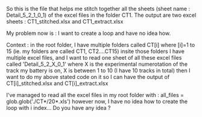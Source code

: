 So this is the file that helps me stitch together all the sheets (sheet name : Detail_5_2_1_0_1) of the excel files in the folder CT1.
The output are two excel sheets : CT1_stitched.xlsx and CT1_extract.xlsx


My problem now is : I want to create a loop and have no idea how.

Context : 
in the root folder, I have multiple folders called CT[i] where [i]=1 to 15 (ie. my folders are called CT1, CT2....CT15)
insite those folders I have multiple excel files, and I want to read one sheet of all these excel files called 'Detail_5_2_X_0_1' where X is the experimental numerotation of the track my battery is on, X is between 1 to 10 (I have 10 tracks in total)
then I want to do my above stated code on it so I can have the output of CT[i]_stitched.xlsx and CT[i]_extract.xlsx

I've managed to read all the excel files in my root folder with :
all_files = glob.glob('./CT*/20*.xls')
however now, I have no idea how to create the loop with i index... 
Do you have any idea ?
